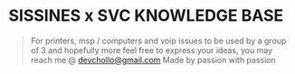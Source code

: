 # SISSINES x SVC KNOWLEDGE BASE
> For printers, msp / computers and voip issues
> to be used by a group of 3 and hopefully more
> feel free to express your ideas, you may reach me @ devchollo@gmail.com
> Made by passion with passion
